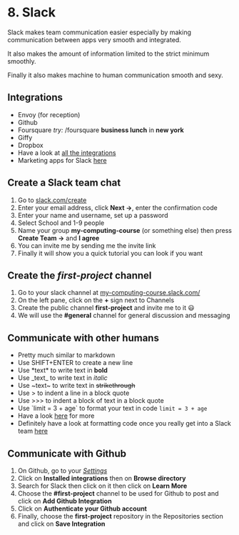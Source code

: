 # 8. Slack

Slack makes team communication easier especially by making communication between
apps very smooth and integrated. 

It also makes the amount of information limited to the strict minimum smoothly.

Finally it also makes machine to human communication smooth and sexy.

## Integrations
- Envoy (for reception)
- Github
- Foursquare *try:* /foursquare **business lunch** in **new york**
- Giffy
- Dropbox
- Have a look at [all the integrations](https://slack.com/apps)
- Marketing apps for Slack [here](https://slack.com/apps/category/At0EFRCDQU-marketing)

## Create a Slack team chat
1. Go to [slack.com/create](https://slack.com/create#email)
2. Enter your email address, click **Next ->**, enter the confirmation code
3. Enter your name and username, set up a password
4. Select School and 1-9 people
5. Name your group **my-computing-course** (or something else) then press **Create Team ->** and **I agree**
6. You can invite me by sending me the invite link
7. Finally it will show you a quick tutorial you can look if you want

## Create the *first-project* channel
1. Go to your slack channel at [my-computing-course.slack.com/](https://my-computing-course.slack.com/)
2. On the left pane, click on the **+** sign next to Channels
3. Create the public channel **first-project** and invite me to it :smiley:
4. We will use the **#general** channel for general discussion and messaging

## Communicate with other humans
- Pretty much similar to markdown
- Use SHIFT+ENTER to create a new line
- Use \*text\* to write text in **bold**
- Use \_text\_ to write text in *italic*
- Use \~text\~ to write text in ~~strikethrough~~
- Use \> to indent a line in a block quote
- Use \>>> to indent a block of text in a block quote
- Use \`limit = 3 + age\` to format your text in code `limit = 3 + age`
- Have a look [here](https://get.slack.help/hc/en-us/articles/202288908-Formatting-your-messages) for more
- Definitely have a look at formatting code once you really get into a Slack team [here](https://get.slack.help/hc/en-us/articles/204145658-Creating-a-Snippet)

## Communicate with Github
1. On Github, go to your [*Settings*](https://github.com/settings)
2. Click on **Installed integrations** then on **Browse directory**
3. Search for Slack then click on it then click on **Learn More**
5. Choose the **#first-project** channel to be used for Github to post and click on **Add Github Integration**
6. Click on **Authenticate your Github account**
7. Finally, choose the **first-project** repository in the Repositories section and click on **Save Integration**


